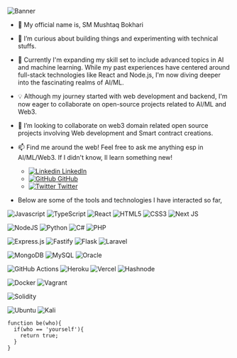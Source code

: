 ![Banner](https://user-images.githubusercontent.com/13836064/194752518-6d5b3f8a-550d-472b-be67-22c7a5ddcef0.jpg)
- 👋 My official name is, SM Mushtaq Bokhari
- 👀 I’m curious about building things and experimenting with technical stuffs. 
- 🌱 Currently I'm expanding my skill set to include advanced topics in AI and machine learning. While my past experiences have centered around full-stack technologies like React and Node.js, I'm now diving deeper into the fascinating realms of AI/ML. 
- 💡 Although my journey started with web development and backend, I'm now eager to collaborate on open-source projects related to AI/ML and Web3.
- 💞️ I’m looking to collaborate on web3 domain related open source projects involving Web development and Smart contract creations.
 - 📫 Find me around the web! Feel free to ask me anything esp in AI/ML/Web3. If I didn't know, Il learn something new!
      - [![Linkedin](https://i.stack.imgur.com/gVE0j.png) LinkedIn](https://www.linkedin.com/in/mushtaq96/)
      - [![GitHub](https://i.stack.imgur.com/tskMh.png) GitHub](https://github.com/mushtaq96)
      - [![Twitter](https://user-images.githubusercontent.com/13836064/194752774-29040a31-8cd0-40b8-a4d4-81ce01c19941.png) Twitter](https://twitter.com/iambaaziger)

 - Below are some of the tools and technologies I have interacted so far,
 
 ![Javascript](https://img.shields.io/badge/JavaScript-F7DF1E?style=for-the-badge&logo=javascript&logoColor=black)
 ![TypeScript](https://img.shields.io/badge/typescript-%23007ACC.svg?style=for-the-badge&logo=typescript&logoColor=white)
 ![React](https://img.shields.io/badge/react-%2320232a.svg?style=for-the-badge&logo=react&logoColor=%2361DAFB)
 ![HTML5](https://img.shields.io/badge/html5-%23E34F26.svg?style=for-the-badge&logo=html5&logoColor=white)
 ![CSS3](https://img.shields.io/badge/css3-%231572B6.svg?style=for-the-badge&logo=css3&logoColor=white)
 ![Next JS](https://img.shields.io/badge/Next-black?style=for-the-badge&logo=next.js&logoColor=white)

![NodeJS](https://img.shields.io/badge/node.js-6DA55F?style=for-the-badge&logo=node.js&logoColor=white)
![Python](https://img.shields.io/badge/python-3670A0?style=for-the-badge&logo=python&logoColor=ffdd54)
![C#](https://img.shields.io/badge/c%23-%23239120.svg?style=for-the-badge&logo=c-sharp&logoColor=white)
![PHP](https://img.shields.io/badge/php-%23777BB4.svg?style=for-the-badge&logo=php&logoColor=white)

![Express.js](https://img.shields.io/badge/express.js-%23404d59.svg?style=for-the-badge&logo=express&logoColor=%2361DAFB)
![Fastify](https://img.shields.io/badge/fastify-%23000000.svg?style=for-the-badge&logo=fastify&logoColor=white)
![Flask](https://img.shields.io/badge/flask-%23000.svg?style=for-the-badge&logo=flask&logoColor=white)
![Laravel](https://img.shields.io/badge/laravel-%23FF2D20.svg?style=for-the-badge&logo=laravel&logoColor=white)

![MongoDB](https://img.shields.io/badge/MongoDB-%234ea94b.svg?style=for-the-badge&logo=mongodb&logoColor=white)
![MySQL](https://img.shields.io/badge/mysql-%2300f.svg?style=for-the-badge&logo=mysql&logoColor=white)
![Oracle](https://img.shields.io/badge/Oracle-F80000?style=for-the-badge&logo=oracle&logoColor=white)

![GitHub Actions](https://img.shields.io/badge/github%20actions-%232671E5.svg?style=for-the-badge&logo=githubactions&logoColor=white)
![Heroku](https://img.shields.io/badge/heroku-%23430098.svg?style=for-the-badge&logo=heroku&logoColor=white)
![Vercel](https://img.shields.io/badge/vercel-%23000000.svg?style=for-the-badge&logo=vercel&logoColor=white)
![Hashnode](https://img.shields.io/badge/Hashnode-2962FF?style=for-the-badge&logo=hashnode&logoColor=white)

![Docker](https://img.shields.io/badge/docker-%230db7ed.svg?style=for-the-badge&logo=docker&logoColor=white)
![Vagrant](https://img.shields.io/badge/vagrant-%231563FF.svg?style=for-the-badge&logo=vagrant&logoColor=white)

![Solidity](https://img.shields.io/badge/Solidity-%23363636.svg?style=for-the-badge&logo=solidity&logoColor=white)

![Ubuntu](https://img.shields.io/badge/Ubuntu-E95420?style=for-the-badge&logo=ubuntu&logoColor=white)
![Kali](https://img.shields.io/badge/Kali-268BEE?style=for-the-badge&logo=kalilinux&logoColor=white)
```
function be(who){
  if(who == 'yourself'){
    return true;
  }
}
```

<!---
mushtaq96/mushtaq96 is a ✨ special ✨ repository because its `README.md` (this file) appears on your GitHub profile.
You can click the Preview link to take a look at your changes.
--->
